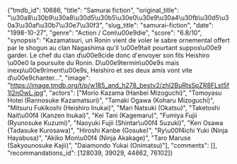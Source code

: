 {"tmdb_id": 10686, "title": "Samurai fiction", "original_title": "\u30a8\u30b9\u30a8\u30d5\u30b5\u30e0\u30e9\u30a4\u30fb\u30d5\u30a3\u30af\u30b7\u30e7\u30f3", "slug_title": "samurai-fiction", "date": "1998-10-27", "genre": "Action / Com\u00e9die", "score": "6.8/10", "synopsis": "Kazamatsuri, un Ronin vient de voler le sabre ornemental offert par le shogun au clan Nagashima qu'il \u00e9tait pourtant suppos\u00e9 garder. Le chef du clan d\u00e9cide donc d'envoyer son fils Heishiro \u00e0 la poursuite du Ronin. D\u00e9termin\u00e9s mais inexp\u00e9riment\u00e9s, Heishiro et ses deux amis vont vite d\u00e9chanter...", "image": "https://image.tmdb.org/t/p/w185_and_h278_bestv2/zhI2BuRtsSpZR8FLst5f1I2nOwL.jpg", "actors": ["Morio Kazama (Hanbei Mizoguchi)", "Tomoyasu Hotei (Rannosuke Kazamatsuri)", "Tamaki Ogawa (Koharu Mizoguchi)", "Mitsuru Fukikoshi (Heishiro Inukai)", "Mari Natsuki (Okatsu)", "Taketoshi Nait\u00f4 (Kanzen Inukai)", "Kei Tani (Kagemaru)", "Fumiya Fujii (Ryunosuke Kuzumi)", "Naoyuki Fujii (Shintar\u00f4 Suzuki)", "Ken Osawa (Tadasuke Kurosawa)", "Hiroshi Kanbe (Gosuke)", "Ry\u00f4ichi Yuki (Ninja Hayabusa)", "Akiko Mon\u00f4 (Ninja Akakage)", "Taro Maruse (Sakyounosuke Kajii)", "Daiamondo Yukai (Onimatsu)"], "comments": [], "recommandations_id": [128039, 39029, 44662, 76102]}